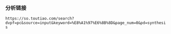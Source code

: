 
### 分析链接
`https://so.toutiao.com/search?dvpf=pc&source=input&keyword=%E8%A1%97%E6%8B%8D&page_num=0&pd=synthesis`